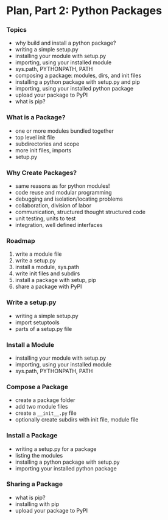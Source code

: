 # Plan, Part 2: Python Packages

### Topics

* why build and install a python package?
* writing a simple setup.py
* installing your module with setup.py
* importing, using your installed module
* sys.path, PYTHONPATH, PATH
* composing a package: modules, dirs, and init files
* installing a python package with setup.py and pip
* importing, using your installed python package
* upload your package to PyPI
* what is pip?

### What is a Package?

* one or more modules bundled together
* top level init file
* subdirectories and scope
* more init files, imports
* setup.py

### Why Create Packages?

* same reasons as for python modules!
* code reuse and modular programming
* debugging and isolation/locating problems
* collaboration, division of labor
* communication, structured thought structured code
* unit testing, units to test
* integration, well defined interfaces

### Roadmap

1. write a module file
2. write a setup.py
3. install a module, sys.path
4. write init files and subdirs
5. install a package with setup, pip
6. share a package with PyPI


### Write a setup.py

* writing a simple setup.py
* import setuptools
* parts of a setup.py file

### Install a Module

* installing your module with setup.py
* importing, using your installed module
* sys.path, PYTHONPATH, PATH

### Compose a Package

* create a package folder
* add two module files
* create a `__init__.py` file
* optionally create subdirs with init file, module file

### Install a Package

* writing a setup.py for a package
* listing the modules
* installing a python package with setup.py
* importing your installed python package

### Sharing a Package

* what is pip?
* installing with pip
* upload your package to PyPI

